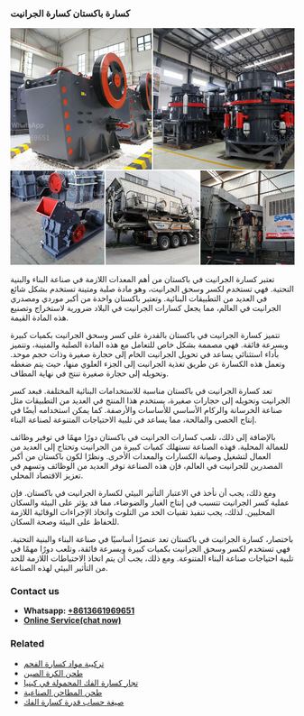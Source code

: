 <h3>كسارة باكستان كسارة الجرانيت</h3><img src='1701853109.jpg' alt=''><p>تعتبر كسارة الجرانيت في باكستان من أهم المعدات اللازمة في صناعة البناء والبنية التحتية. فهي تستخدم لكسر وسحق الجرانيت، وهو مادة صلبة ومتينة تستخدم بشكل شائع في العديد من التطبيقات البنائية. وتعتبر باكستان واحدة من أكبر موردي ومصدري الجرانيت في العالم، مما يجعل كسارات الجرانيت في البلاد ضرورية لاستخراج وتصنيع هذه المادة القيمة.</p><p>تتميز كسارة الجرانيت في باكستان بالقدرة على كسر وسحق الجرانيت بكميات كبيرة وبسرعة فائقة. فهي مصممة بشكل خاص للتعامل مع هذه المادة الصلبة والمتينة، وتتميز بأداء استثنائي يساعد في تحويل الجرانيت الخام إلى حجارة صغيرة وذات حجم موحد. وتعمل هذه الكسارة عن طريق تغذية الجرانيت إلى الجزء العلوي منها، حيث يتم ضغطه وتحويله إلى حجارة صغيرة تنتج في نهاية المطاف.</p><p>تعد كسارة الجرانيت في باكستان مناسبة للاستخدامات البنائية المختلفة. فبعد كسر الجرانيت وتحويله إلى حجارات صغيرة، يستخدم هذا المنتج في العديد من التطبيقات مثل صناعة الخرسانة والركام الأساسي للأساسات والأرصفة. كما يمكن استخدامه أيضًا في إنتاج الحصى والمالحة، مما يساعد في تلبية الاحتياجات المتنوعة لصناعة البناء.</p><p>بالإضافة إلى ذلك، تلعب كسارات الجرانيت في باكستان دورًا مهمًا في توفير وظائف للعمالة المحلية. فهذه الصناعة تستهلك كميات كبيرة من الجرانيت وتحتاج إلى العديد من العمال لتشغيل وصيانة الكسارات والمعدات الأخرى. ونظرًا لكون باكستان من أكبر المصدرين للجرانيت في العالم، فإن هذه الصناعة توفر العديد من الوظائف وتسهم في تعزيز الاقتصاد المحلي.</p><p>ومع ذلك، يجب أن نأخذ في الاعتبار التأثير البيئي لكسارة الجرانيت في باكستان. فإن عملية كسر الجرانيت تتسبب في إنتاج الغبار والضوضاء، مما قد يؤثر على البيئة والسكان المحليين. لذلك، يجب تنفيذ تقنيات الحد من التلوث واتخاذ الإجراءات الوقائية اللازمة للحفاظ على البيئة وصحة السكان.</p><p>باختصار، كسارة الجرانيت في باكستان تعد عنصرًا أساسيًا في صناعة البناء والبنية التحتية. فهي تستخدم لكسر وسحق الجرانيت بكميات كبيرة وبسرعة فائقة، وتلعب دورًا مهمًا في تلبية احتياجات صناعة البناء المتنوعة. ومع ذلك، يجب أن يتم اتخاذ الاحتياطات اللازمة للحد من التأثير البيئي لهذه الصناعة.</p><h3>Contact us</h3><ul><li><strong>Whatsapp:&nbsp;<a href="https://wa.me/8613661969651">+8613661969651</a></strong></li><li><a href="https://swt.shibang-china.com/?git&amp;zhl&amp;كسارة باكستان كسارة الجرانيت"><strong>Online Service(chat now)</strong></a></li></ul><h3>Related</h3><ul><li><a href='تركيبة مواد كسارة الفحم.md'>تركيبة مواد كسارة الفحم</a></li><li><a href='طحن الكرة الصين.md'>طحن الكرة الصين</a></li><li><a href='تجار كسارة الفك المحمولة في كينيا.md'>تجار كسارة الفك المحمولة في كينيا</a></li><li><a href='طحن المطاحن الصناعية.md'>طحن المطاحن الصناعية</a></li><li><a href='صيغة حساب قدرة كسارة الفك.md'>صيغة حساب قدرة كسارة الفك</a></li></ul>